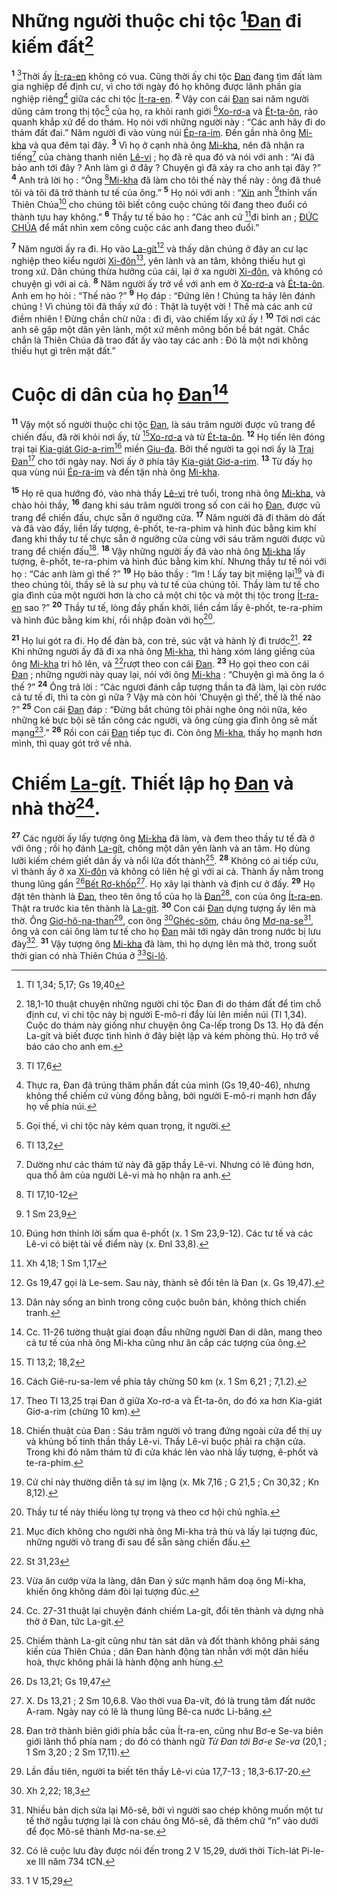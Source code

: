 # Những người thuộc chi tộc [^1@-ab95c0d2-2c63-4be4-9c7d-704d622ba5b1][Đan]() đi kiếm đất[^1-ab95c0d2-2c63-4be4-9c7d-704d622ba5b1]

<sup><b>1</b></sup> [^2@-ab95c0d2-2c63-4be4-9c7d-704d622ba5b1]Thời ấy [Ít-ra-en]() không có vua. Cũng thời ấy chi tộc [Đan]() đang tìm đất làm gia nghiệp để định cư, vì cho tới ngày đó họ không được lãnh phần gia nghiệp riêng[^2-ab95c0d2-2c63-4be4-9c7d-704d622ba5b1] giữa các chi tộc [Ít-ra-en](). <sup><b>2</b></sup> Vậy con cái [Đan]() sai năm người dũng cảm trong thị tộc[^3-ab95c0d2-2c63-4be4-9c7d-704d622ba5b1] của họ, ra khỏi ranh giới [^3@-ab95c0d2-2c63-4be4-9c7d-704d622ba5b1][Xo-rơ-a]() và [Ét-ta-ôn](), rảo quanh khắp xứ để do thám. Họ nói với những người này : “Các anh hãy đi do thám đất đai.” Năm người đi vào vùng núi [Ép-ra-im](). Đến gần nhà ông [Mi-kha]() và qua đêm tại đây. <sup><b>3</b></sup> Vì họ ở cạnh nhà ông [Mi-kha](), nên đã nhận ra tiếng[^4-ab95c0d2-2c63-4be4-9c7d-704d622ba5b1] của chàng thanh niên [Lê-vi]() ; họ đã rẽ qua đó và nói với anh : “Ai đã bảo anh tới đây ? Anh làm gì ở đây ? Chuyện gì đã xảy ra cho anh tại đây ?” <sup><b>4</b></sup> Anh trả lời họ : “Ông [^4@-ab95c0d2-2c63-4be4-9c7d-704d622ba5b1][Mi-kha]() đã làm cho tôi thế này thế này : ông đã thuê tôi và tôi đã trở thành tư tế của ông.” <sup><b>5</b></sup> Họ nói với anh : “[Xin]() anh [^5@-ab95c0d2-2c63-4be4-9c7d-704d622ba5b1]thỉnh vấn Thiên Chúa[^5-ab95c0d2-2c63-4be4-9c7d-704d622ba5b1] cho chúng tôi biết công cuộc chúng tôi đang theo đuổi có thành tựu hay không.” <sup><b>6</b></sup> Thầy tư tế bảo họ : “Các anh cứ [^6@-ab95c0d2-2c63-4be4-9c7d-704d622ba5b1]đi bình an ; [ĐỨC CHÚA]() để mắt nhìn xem công cuộc các anh đang theo đuổi.”

<sup><b>7</b></sup> Năm người ấy ra đi. Họ vào [La-gít]()[^6-ab95c0d2-2c63-4be4-9c7d-704d622ba5b1] và thấy dân chúng ở đây an cư lạc nghiệp theo kiểu người [Xi-đôn]()[^7-ab95c0d2-2c63-4be4-9c7d-704d622ba5b1], yên lành và an tâm, không thiếu hụt gì trong xứ. Dân chúng thừa hưởng của cải, lại ở xa người [Xi-đôn](), và không có chuyện gì với ai cả. <sup><b>8</b></sup> Năm người ấy trở về với anh em ở [Xo-rơ-a]() và [Ét-ta-ôn](). Anh em họ hỏi : “Thế nào ?” <sup><b>9</b></sup> Họ đáp : “Đứng lên ! Chúng ta hãy lên đánh chúng ! Vì chúng tôi đã thấy xứ đó : Thật là tuyệt vời ! Thế mà các anh cứ điềm nhiên ! Đừng chần chừ nữa : đi đi, vào chiếm lấy xứ ấy ! <sup><b>10</b></sup> Tới nơi các anh sẽ gặp một dân yên lành, một xứ mênh mông bốn bề bát ngát. Chắc chắn là Thiên Chúa đã trao đất ấy vào tay các anh : Đó là một nơi không thiếu hụt gì trên mặt đất.”

# Cuộc di dân của họ [Đan]()[^8-ab95c0d2-2c63-4be4-9c7d-704d622ba5b1]

<sup><b>11</b></sup> Vậy một số người thuộc chi tộc [Đan](), là sáu trăm người được vũ trang để chiến đấu, đã rời khỏi nơi ấy, từ [^7@-ab95c0d2-2c63-4be4-9c7d-704d622ba5b1][Xo-rơ-a]() và từ [Ét-ta-ôn](). <sup><b>12</b></sup> Họ tiến lên đóng trại tại [Kia-giát Giơ-a-rim]()[^9-ab95c0d2-2c63-4be4-9c7d-704d622ba5b1] miền [Giu-đa](). Bởi thế người ta gọi nơi ấy là [Trại Đan]()[^10-ab95c0d2-2c63-4be4-9c7d-704d622ba5b1] cho tới ngày nay. Nơi ấy ở phía tây [Kia-giát Giơ-a-rim](). <sup><b>13</b></sup> Từ đấy họ qua vùng núi [Ép-ra-im]() và đến tận nhà ông [Mi-kha]().

<sup><b>15</b></sup> Họ rẽ qua hướng đó, vào nhà thầy [Lê-vi]() trẻ tuổi, trong nhà ông [Mi-kha](), và chào hỏi thầy, <sup><b>16</b></sup> đang khi sáu trăm người trong số con cái họ [Đan](), được vũ trang để chiến đấu, chực sẵn ở ngưỡng cửa. <sup><b>17</b></sup> Năm người đã đi thăm dò đất và đã vào đấy, liền lấy tượng, ê-phốt, te-ra-phim và hình đúc bằng kim khí đang khi thầy tư tế chực sẵn ở ngưỡng cửa cùng với sáu trăm người được vũ trang để chiến đấu[^12-ab95c0d2-2c63-4be4-9c7d-704d622ba5b1]. <sup><b>18</b></sup> Vậy những người ấy đã vào nhà ông [Mi-kha]() lấy tượng, ê-phốt, te-ra-phim và hình đúc bằng kim khí. Nhưng thầy tư tế nói với họ : “Các anh làm gì thế ?” <sup><b>19</b></sup> Họ bảo thầy : “Im ! Lấy tay bịt miệng lại[^13-ab95c0d2-2c63-4be4-9c7d-704d622ba5b1] và đi theo chúng tôi, thầy sẽ là sư phụ và tư tế của chúng tôi. Thầy làm tư tế cho gia đình của một người hơn là cho cả một chi tộc và một thị tộc trong [Ít-ra-en]() sao ?” <sup><b>20</b></sup> Thầy tư tế, lòng đầy phấn khởi, liền cầm lấy ê-phốt, te-ra-phim và hình đúc bằng kim khí, rồi nhập đoàn với họ[^14-ab95c0d2-2c63-4be4-9c7d-704d622ba5b1].

<sup><b>21</b></sup> Họ lui gót ra đi. Họ để đàn bà, con trẻ, súc vật và hành lý đi trước[^15-ab95c0d2-2c63-4be4-9c7d-704d622ba5b1]. <sup><b>22</b></sup> Khi những người ấy đã đi xa nhà ông [Mi-kha](), thì hàng xóm láng giềng của ông [Mi-kha]() tri hô lên, và [^9@-ab95c0d2-2c63-4be4-9c7d-704d622ba5b1]rượt theo con cái [Đan](). <sup><b>23</b></sup> Họ gọi theo con cái [Đan]() ; những người này quay lại, nói với ông [Mi-kha]() : “Chuyện gì mà ông la ó thế ?” <sup><b>24</b></sup> Ông trả lời : “Các ngươi đánh cắp tượng thần ta đã làm, lại còn rước cả tư tế đi, thì ta còn gì nữa ? Vậy mà còn hỏi ‘Chuyện gì thế’, thế là thế nào ?” <sup><b>25</b></sup> Con cái [Đan]() đáp : “Đừng bắt chúng tôi phải nghe ông nói nữa, kẻo những kẻ bực bội sẽ tấn công các người, và ông cùng gia đình ông sẽ mất mạng[^16-ab95c0d2-2c63-4be4-9c7d-704d622ba5b1].” <sup><b>26</b></sup> Rồi con cái [Đan]() tiếp tục đi. Còn ông [Mi-kha](), thấy họ mạnh hơn mình, thì quay gót trở về nhà.

# Chiếm [La-gít](). Thiết lập họ [Đan]() và nhà thờ[^17-ab95c0d2-2c63-4be4-9c7d-704d622ba5b1].

<sup><b>27</b></sup> Các người ấy lấy tượng ông [Mi-kha]() đã làm, và đem theo thầy tư tế đã ở với ông ; rồi họ đánh [La-gít](), chống một dân yên lành và an tâm. Họ dùng lưỡi kiếm chém giết dân ấy và nổi lửa đốt thành[^18-ab95c0d2-2c63-4be4-9c7d-704d622ba5b1]. <sup><b>28</b></sup> Không có ai tiếp cứu, vì thành ấy ở xa [Xi-đôn]() và không có liên hệ gì với ai cả. Thành ấy nằm trong thung lũng gần [^10@-ab95c0d2-2c63-4be4-9c7d-704d622ba5b1][Bết Rơ-khốp]()[^19-ab95c0d2-2c63-4be4-9c7d-704d622ba5b1]. Họ xây lại thành và định cư ở đấy. <sup><b>29</b></sup> Họ đặt tên thành là [Đan](), theo tên ông tổ của họ là [Đan]()[^20-ab95c0d2-2c63-4be4-9c7d-704d622ba5b1], con của ông [Ít-ra-en](). Thật ra trước kia tên thành là [La-gít](). <sup><b>30</b></sup> Con cái [Đan]() dựng tượng ấy lên mà thờ. Ông [Giơ-hô-na-than]()[^21-ab95c0d2-2c63-4be4-9c7d-704d622ba5b1], con ông [^11@-ab95c0d2-2c63-4be4-9c7d-704d622ba5b1][Ghéc-sôm](), cháu ông [Mơ-na-se]()[^22-ab95c0d2-2c63-4be4-9c7d-704d622ba5b1], ông và con cái ông làm tư tế cho họ [Đan]() mãi tới ngày dân trong nước bị lưu đày[^23-ab95c0d2-2c63-4be4-9c7d-704d622ba5b1]. <sup><b>31</b></sup> Vậy tượng ông [Mi-kha]() đã làm, thì họ dựng lên mà thờ, trong suốt thời gian có nhà Thiên Chúa ở [^12@-ab95c0d2-2c63-4be4-9c7d-704d622ba5b1][Si-lô]().

[^1-ab95c0d2-2c63-4be4-9c7d-704d622ba5b1]: 18,1-10 thuật chuyện những người chi tộc Đan đi do thám đất để tìm chỗ định cư, vì chi tộc này bị người E-mô-ri đẩy lùi lên miền núi (Tl 1,34). Cuộc do thám này giống như chuyện ông Ca-lếp trong Ds 13. Họ đã đến La-gít và biết được tình hình ở đây biệt lập và kém phòng thủ. Họ trở về báo cáo cho anh em.

[^2-ab95c0d2-2c63-4be4-9c7d-704d622ba5b1]: Thực ra, Đan đã trúng thăm phần đất của mình (Gs 19,40-46), nhưng không thể chiếm cứ vùng đồng bằng, bởi người E-mô-ri mạnh hơn đẩy họ về phía núi.

[^3-ab95c0d2-2c63-4be4-9c7d-704d622ba5b1]: Gọi thế, vì chi tộc này kém quan trọng, ít người.

[^4-ab95c0d2-2c63-4be4-9c7d-704d622ba5b1]: Dường như các thám tử này đã gặp thầy Lê-vi. Nhưng có lẽ đúng hơn, qua thổ âm của người Lê-vi mà họ nhận ra anh.

[^5-ab95c0d2-2c63-4be4-9c7d-704d622ba5b1]: Đúng hơn thỉnh lời sấm qua ê-phốt (x. 1 Sm 23,9-12). Các tư tế và các Lê-vi có biệt tài về điểm này (x. Đnl 33,8).

[^6-ab95c0d2-2c63-4be4-9c7d-704d622ba5b1]: Gs 19,47 gọi là Le-sem. Sau này, thành sẽ đổi tên là Đan (x. Gs 19,47).

[^7-ab95c0d2-2c63-4be4-9c7d-704d622ba5b1]: Dân này sống an bình trong công cuộc buôn bán, không thích chiến tranh.

[^8-ab95c0d2-2c63-4be4-9c7d-704d622ba5b1]: Cc. 11-26 tường thuật giai đoạn đầu những người Đan di dân, mang theo cả tư tế của nhà ông Mi-kha cũng như ăn cắp các tượng của ông.

[^9-ab95c0d2-2c63-4be4-9c7d-704d622ba5b1]: Cách Giê-ru-sa-lem về phía tây chừng 50 km (x. 1 Sm 6,21 ; 7,1.2).

[^10-ab95c0d2-2c63-4be4-9c7d-704d622ba5b1]: Theo Tl 13,25 trại Đan ở giữa Xo-rơ-a và Ét-ta-ôn, do đó xa hơn Kia-giát Giơ-a-rim (chừng 10 km).

[^12-ab95c0d2-2c63-4be4-9c7d-704d622ba5b1]: Chiến thuật của Đan : Sáu trăm người võ trang đứng ngoài cửa để thị uy và khủng bố tinh thần thầy Lê-vi. Thầy Lê-vi buộc phải ra chặn cửa. Trong khi đó năm thám tử đi cửa khác lẻn vào nhà lấy tượng, ê-phốt và te-ra-phim.

[^13-ab95c0d2-2c63-4be4-9c7d-704d622ba5b1]: Cử chỉ này thường diễn tả sự im lặng (x. Mk 7,16 ; G 21,5 ; Cn 30,32 ; Kn 8,12).

[^14-ab95c0d2-2c63-4be4-9c7d-704d622ba5b1]: Thầy tư tế này thiếu lòng tự trọng và theo cơ hội chủ nghĩa.

[^15-ab95c0d2-2c63-4be4-9c7d-704d622ba5b1]: Mục đích không cho người nhà ông Mi-kha trả thù và lấy lại tượng đúc, những người võ trang đi sau để sẵn sàng chiến đấu.

[^16-ab95c0d2-2c63-4be4-9c7d-704d622ba5b1]: Vừa ăn cướp vừa la làng, dân Đan ỷ sức mạnh hăm doạ ông Mi-kha, khiến ông không dám đòi lại tượng đúc.

[^17-ab95c0d2-2c63-4be4-9c7d-704d622ba5b1]: Cc. 27-31 thuật lại chuyện đánh chiếm La-gít, đổi tên thành và dựng nhà thờ ở Đan, tức La-gít.

[^18-ab95c0d2-2c63-4be4-9c7d-704d622ba5b1]: Chiếm thành La-gít cũng như tàn sát dân và đốt thành không phải sáng kiến của Thiên Chúa ; dân Đan hành động tàn nhẫn với một dân hiếu hoà, thực không phải là hành động anh hùng.

[^19-ab95c0d2-2c63-4be4-9c7d-704d622ba5b1]: X. Ds 13,21 ; 2 Sm 10,6.8. Vào thời vua Đa-vít, đó là trung tâm đất nước A-ram. Ngày nay có lẽ là thung lũng Bê-ca nước Li-băng.

[^20-ab95c0d2-2c63-4be4-9c7d-704d622ba5b1]: Đan trở thành biên giới phía bắc của Ít-ra-en, cũng như Bơ-e Se-va biên giới lãnh thổ phía nam ; do đó có thành ngữ _Từ Đan tới Bơ-e Se-va_ (20,1 ; 1 Sm 3,20 ; 2 Sm 17,11).

[^21-ab95c0d2-2c63-4be4-9c7d-704d622ba5b1]: Lần đầu tiên, người ta biết tên thầy Lê-vi của 17,7-13 ; 18,3-6.17-20.

[^22-ab95c0d2-2c63-4be4-9c7d-704d622ba5b1]: Nhiều bản dịch sửa lại Mô-sê, bởi vì người sao chép không muốn một tư tế thờ ngẫu tượng lại là con cháu ông Mô-sê, đã thêm chữ “n” vào dưới để đọc Mô-sê thành Mơ-na-se.

[^23-ab95c0d2-2c63-4be4-9c7d-704d622ba5b1]: Có lẽ cuộc lưu đày được nói đến trong 2 V 15,29, dưới thời Tích-lát Pi-le-xe III năm 734 tCN.

[^1@-ab95c0d2-2c63-4be4-9c7d-704d622ba5b1]: Tl 1,34; 5,17; Gs 19,40

[^2@-ab95c0d2-2c63-4be4-9c7d-704d622ba5b1]: Tl 17,6

[^3@-ab95c0d2-2c63-4be4-9c7d-704d622ba5b1]: Tl 13,2

[^4@-ab95c0d2-2c63-4be4-9c7d-704d622ba5b1]: Tl 17,10-12

[^5@-ab95c0d2-2c63-4be4-9c7d-704d622ba5b1]: 1 Sm 23,9

[^6@-ab95c0d2-2c63-4be4-9c7d-704d622ba5b1]: Xh 4,18; 1 Sm 1,17

[^7@-ab95c0d2-2c63-4be4-9c7d-704d622ba5b1]: Tl 13,2; 18,2

[^9@-ab95c0d2-2c63-4be4-9c7d-704d622ba5b1]: St 31,23

[^10@-ab95c0d2-2c63-4be4-9c7d-704d622ba5b1]: Ds 13,21; Gs 19,47

[^11@-ab95c0d2-2c63-4be4-9c7d-704d622ba5b1]: Xh 2,22; 18,3

[^12@-ab95c0d2-2c63-4be4-9c7d-704d622ba5b1]: 1 V 15,29
